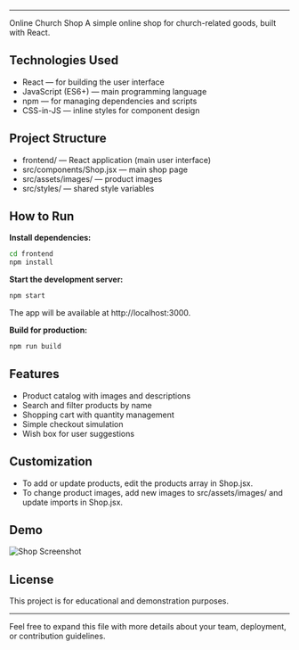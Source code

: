 <hr></hr>
Online Church Shop  
A simple online shop for church-related goods, built with React.

## Technologies Used
- React — for building the user interface
- JavaScript (ES6+) — main programming language
- npm — for managing dependencies and scripts
- CSS-in-JS — inline styles for component design

## Project Structure
- frontend/ — React application (main user interface)
- src/components/Shop.jsx — main shop page
- src/assets/images/ — product images
- src/styles/ — shared style variables

## How to Run

**Install dependencies:**
```sh
cd frontend
npm install
```

**Start the development server:**
```sh
npm start
```
The app will be available at http://localhost:3000.

**Build for production:**
```sh
npm run build
```

## Features
- Product catalog with images and descriptions
- Search and filter products by name
- Shopping cart with quantity management
- Simple checkout simulation
- Wish box for user suggestions

## Customization
- To add or update products, edit the products array in Shop.jsx.
- To change product images, add new images to src/assets/images/ and update imports in Shop.jsx.

## Demo
<img src="src/assets/images/BibleNotebook.jpg" alt="Shop Screenshot"></img>

## License
This project is for educational and demonstration purposes.

<hr></hr>
Feel free to expand this file with more details about your team, deployment, or contribution guidelines.
